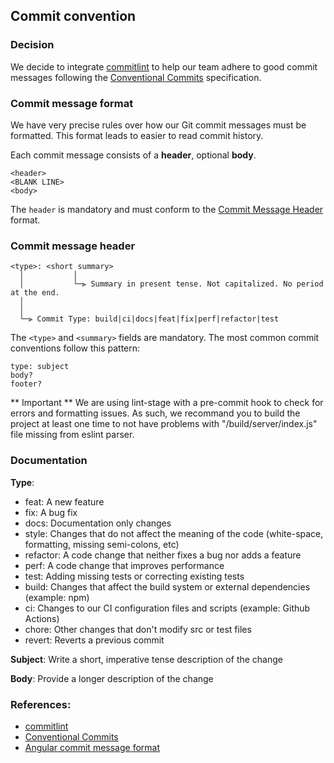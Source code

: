 ## Commit convention

### Decision

We decide to integrate [commitlint](https://commitlint.js.org/) to help our team adhere to good commit messages following the [Conventional Commits](https://www.conventionalcommits.org/en/v1.0.0/#specification) specification.

### Commit message format

We have very precise rules over how our Git commit messages must be formatted. This format leads to easier to read commit history.

Each commit message consists of a **header**, optional **body**.

```text
<header>
<BLANK LINE>
<body>
```

The `header` is mandatory and must conform to the [Commit Message Header](#commit-message-header) format.

### Commit message header

```text
<type>: <short summary>
  │           │
  │           └─⫸ Summary in present tense. Not capitalized. No period at the end.
  │
  │
  └─⫸ Commit Type: build|ci|docs|feat|fix|perf|refactor|test
```

The `<type>` and `<summary>` fields are mandatory.
The most common commit conventions follow this pattern:

```text
type: subject
body?
footer?
```

** Important **
We are using lint-stage with a pre-commit hook to check for errors and formatting issues.
As such, we recommand you to build the project at least one time to not have problems
with "/build/server/index.js" file missing from eslint parser.

### Documentation

**Type**:

- feat: A new feature
- fix: A bug fix
- docs: Documentation only changes
- style: Changes that do not affect the meaning of the code (white-space, formatting, missing semi-colons, etc)
- refactor: A code change that neither fixes a bug nor adds a feature
- perf: A code change that improves performance
- test: Adding missing tests or correcting existing tests
- build: Changes that affect the build system or external dependencies (example: npm)
- ci: Changes to our CI configuration files and scripts (example: Github Actions)
- chore: Other changes that don't modify src or test files
- revert: Reverts a previous commit

**Subject**:
Write a short, imperative tense description of the change

**Body**:
Provide a longer description of the change

### References:

- [commitlint](https://commitlint.js.org/reference/prompt.html)
- [Conventional Commits](https://www.conventionalcommits.org/en/v1.0.0/)
- [Angular commit message format](https://github.com/angular/angular/blob/main/CONTRIBUTING.md#-commit-message-format)
